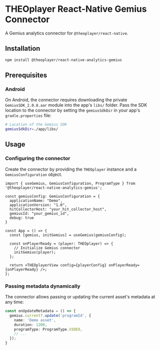 # THEOplayer React-Native Gemius Connector

A Gemius analytics connector for `@theoplayer/react-native`.

## Installation

```sh
npm install @theoplayer/react-native-analytics-gemius
```

[//]: # (npm install @theoplayer/react-native-analytics-gemius)

## Prerequisites

### Android

On Android, the connector requires downloading the private `GemiusSDK_2.0.8.aar`
module into the app's `libs/` folder. Pass the SDK location to the connector
by setting the `gemiusSdkDir` in your app's `gradle.properties` file:

```bash
# Location of the Gemius SDK
gemiusSdkDir=./app/libs/
```

## Usage

### Configuring the connector

Create the connector by providing the `THEOplayer` instance and a `GemiusConfiguration` object.

```tsx
import { useGemius, GemiusConfiguration, ProgramType } from '@theoplayer/react-native-analytics-gemius';

const gemiusConfig: GemiusConfiguration = {
  applicationName: "Demo",
  applicationVersion: "1.0",
  hitCollectorHost: "your_hit_collector_host",
  gemiusId: "your_gemius_id",
  debug: true
}

const App = () => {
  const [gemius, initGemius] = useGemius(gemiusConfig);

  const onPlayerReady = (player: THEOplayer) => {
    // Initialize Gemius connector
    initGemius(player);
  };

  return <THEOplayerView config={playerConfig} onPlayerReady={onPlayerReady} />;
};
```

### Passing metadata dynamically

The connector allows passing or updating the current asset's metadata at any time:

```typescript
const onUpdateMetadata = () => {
  gemius.current?.update('programId', {
    name: 'Demo asset',
    duration: 1200,
    programType: ProgramType.VIDEO,
    // ...
  });
}
```
